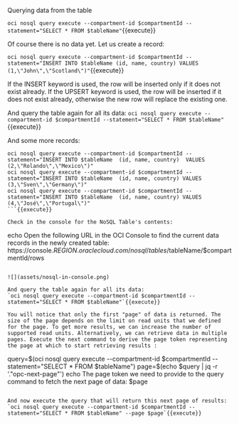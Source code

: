 Querying data from the table

`oci nosql query execute --compartment-id $compartmentId --statement="SELECT * FROM $tableName"`{{execute}}

Of course there is no data yet. Let us create a record:

`oci nosql query execute --compartment-id $compartmentId --statement="INSERT INTO $tableName (id, name, country) VALUES (1,\"John\",\"Scotland\")"`{{execute}}

If the INSERT keyword is used, the row will be inserted only if it does not exist already. If the UPSERT keyword is used, the row will be inserted if it does not exist already, otherwise the new row will replace the existing one. 

And query the table again for all its data:
`oci nosql query execute --compartment-id $compartmentId --statement="SELECT * FROM $tableName"`{{execute}}

And some more records:
```
oci nosql query execute --compartment-id $compartmentId --statement="INSERT INTO $tableName  (id, name, country)  VALUES (2,\"Rolando\",\"Mexico\")"
oci nosql query execute --compartment-id $compartmentId --statement="INSERT INTO $tableName  (id, name, country) VALUES (3,\"Sven\",\"Germany\")"
oci nosql query execute --compartment-id $compartmentId --statement="INSERT INTO $tableName  (id, name, country) VALUES (4,\"José\",\"Portugal\")"
```{{execute}}

Check in the console for the NoSQL Table's contents:

```
echo Open the following URL in the OCI Console to find the current data records in the newly created table: https://console.$REGION.oraclecloud.com/nosql/tables/$tableName/$compartmentId/rows
```{{execute}}

![](assets/nosql-in-console.png)

And query the table again for all its data:
`oci nosql query execute --compartment-id $compartmentId --statement="SELECT * FROM $tableName"`{{execute}}

You will notice that only the first "page" of data is returned. The size of the page depends on the limit on read units that we defined for the page. To get more results, we can increase the number of supported read units. Alternatively, we can retrieve data in multiple pages. Execute the next command to derive the page token representing the page at which to start retrieving results :
```
query=$(oci nosql query execute --compartment-id $compartmentId --statement="SELECT * FROM $tableName")
page=$(echo $query | jq -r '."opc-next-page"')
echo The page token we need to provide to the query command to fetch the next page of data: $page
```{{execute}}

And now execute the query that will return this next page of results:
`oci nosql query execute --compartment-id $compartmentId --statement="SELECT * FROM $tableName" --page $page`{{execute}}

